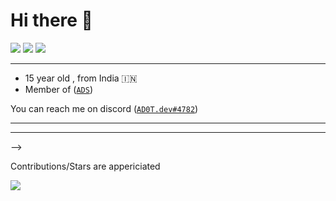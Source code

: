 # Hi there 👋
<!-- 
![](https://img.shields.io/static/v1?label=OS&message=Mac&color=00f2ff&style=for-the-badge&logo=macos) -->
![](https://img.shields.io/static/v1?label=OS&message=Windows&color=00f2ff&style=for-the-badge&logo=windows)
[![](https://img.shields.io/static/v1?label=Discord&message=AD0T.dev&color=00f2ff&style=for-the-badge&logo=discord)](https://bit.ly/3uMzyhb)
![](https://komarev.com/ghpvc/?username=K1NGC0D3R&style=for-the-badge)

____

* 15 year old  , from India 🇮🇳
* Member of ([`ADS`](https://github.com/AD0T-Services))

You can reach me on discord ([`AD0T.dev#4782`](https://bit.ly/3uMzyhb))

____

<!-- ### Working On

<!-- **[Auto-Bot](https://github.com/AD0T-Services/Auto-Bot)** :
An Automation application -->
____
 -->

Contributions/Stars are appericiated

![](https://github-readme-stats.vercel.app/api?username=K1NGC0D3R&show_icons=true&theme=radical)

